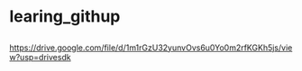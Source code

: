# learing_githup
##  
https://drive.google.com/file/d/1m1rGzU32yunvOvs6u0Yo0m2rfKGKh5js/view?usp=drivesdk
